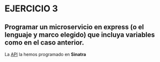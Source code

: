# EJERCICIO 3



## Programar un microservicio en express (o el lenguaje y marco elegido) que incluya variables como en el caso anterior.




La [API](https://github.com/biilal1999/GameStore/blob/master/src/Api.rb) la hemos programado en **Sinatra**
